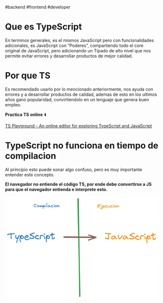 #backend #frontend #developer

# Que es TypeScript

En terminos generales, es el mismos JavaScript pero con funcionalidades adicionales, es JavaScript con “Poderes”, compartiendo todo el core original de JavaScript, pero adicionando un Tipado de alto nivel que nos permite evitar errores y desarrollar productos de mejor calidad.

# Por que TS

Es recomendado usarlo por lo mencionado anteriormente, nos ayuda con errores y a desarrollar productos de calidad, ademas de esto en los ultimos años gano popularidad, convirtiendolo en un lenguaje que genera buen empleo.

**Practica TS online** ⬇️

[TS Playground - An online editor for exploring TypeScript and JavaScript](https://www.typescriptlang.org/play)

# TypeScript no funciona en tiempo de compilacion

Al principio esto puede sonar algo confuso, pero es muy importante entender este concepto.

**El navegador no entiende el código TS, por ende debe convertirse a JS para que el navegador entienda e interprete esto.**

![TS.png](../images/TS.png)
